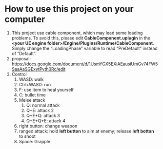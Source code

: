 # How to use this project on your computer
1. This project use cable component, which may lead some loading problems. To avoid this, please edit **CableComponent.uplugin** in the **\<your UE engine folder\>/Engine/Plugins/Runtime/CableComponent**. Simply change the “LoadingPhase” variable to read “PreDefault” instead of “Default”. 
2. proposal: https://docs.google.com/document/d/1UsmYGX5EXiAEausiUmGv74FW5SaaAaSGExytPyth0Rc/edit
3. Control
   1. WASD: walk
   2. Ctrl+WASD: run
   3. F: use item to heal yourself
   4. C: bullet time
   5. Melee attack
      1. Q: normal attack
      2. Q+E: attack 2
      3. Q+E+Q: attack 3
      4. Q+E+Q+E: attack 4
   6. right button: change weapon
   7. ranged attack: hold **left button** to aim at enemy; release **left botton** to shoot
   8. Space: Grapple